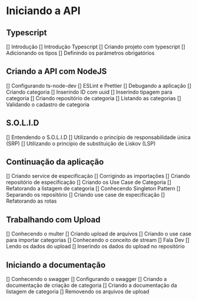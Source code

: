 # Iniciando a API

## Typescript

[] Introdução
[] Introdução Typescript
[] Criando projeto com typescript
[] Adicionando os tipos
[] Definindo os parâmetros obrigatórios

## Criando a API com NodeJS

[] Configurando ts-node-dev
[] ESLint e Prettier
[] Debugando a aplicação
[] Criando categoria
[] Inserindo ID com uuid
[] Inserindo tipagem para categoria
[] Criando repositório de categoria
[] Listando as categorias
[] Validando o cadastro de categoria

## S.O.L.I.D

[] Entendendo o S.O.L.I.D
[] Utilizando o princípio de responsabilidade única (SRP)
[] Utilizando o princípio de substituição de Liskov (LSP)

## Continuação da aplicação

[] Criando service de especificação
[] Corrigindo as importações
[] Criando repositório de especificação
[] Criando os Use Case de Categoria
[] Refatorando a listagem de categoria
[] Conhecendo Singleton Pattern
[] Separando os repositório
[] Criando use case de especificação
[] Refatorando as rotas

## Trabalhando com Upload

[] Conhecendo o multer
[] Criando upload de arquivos
[] Criando o use case para importar categorias
[] Conhecendo o conceito de stream
[] Fala Dev
[] Lendo os dados do upload
[] Inserindo os dados do upload no repositório

## Iniciando a documentação

[] Conhecendo o swagger
[] Configurando o swagger
[] Criando a documentação de criação de categoria
[] Criando a documentação da listagem de categoria
[] Removendo os arquivos de upload
